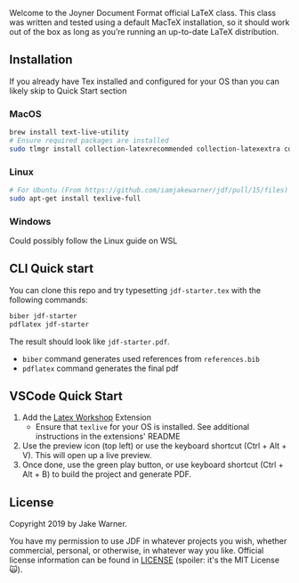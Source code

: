 Welcome to the Joyner Document Format official LaTeX class.
This class was written and tested using a default MacTeX installation,
so it should work out of the box
as long as you’re running an up-to-date LaTeX distribution.

## Installation

If you already have Tex installed and configured for your OS than you can likely skip to Quick Start section

### MacOS

```sh
brew install text-live-utility
# Ensure required packages are installed
sudo tlmgr install collection-latexrecommended collection-latexextra collection-fontsrecommended collection-fontsextra collection-mathscience
```

### Linux

```sh
# For Ubuntu (From https://github.com/iamjakewarner/jdf/pull/15/files)
sudo apt-get install texlive-full
```

### Windows

Could possibly follow the Linux guide on WSL

## CLI Quick start

You can clone this repo and try typesetting `jdf-starter.tex`
with the following commands:

```sh
biber jdf-starter
pdflatex jdf-starter
```

The result should look like `jdf-starter.pdf`.
* `biber` command generates used references from `references.bib` 
* `pdflatex` command generates the final pdf 

## VSCode Quick Start

1. Add the [Latex Workshop](https://github.com/James-Yu/LaTeX-Workshop) Extension
    - Ensure that `texlive` for your OS is installed. See additional instructions in the extensions' README
1. Use the preview icon (top left) or use the keyboard shortcut (Ctrl + Alt + V). This will open up a live preview.
1. Once done, use the green play button, or use keyboard shortcut (Ctrl + Alt + B) to build the project and generate PDF.

## License

Copyright 2019 by Jake Warner.

You have my permission to use JDF in whatever projects you wish,
whether commercial, personal, or otherwise, in whatever way you like.
Official license information can be found in [LICENSE](LICENSE)
(spoiler: it's the MIT License 🙀).
